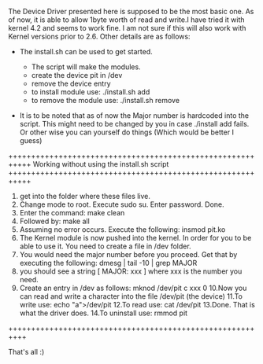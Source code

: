 The Device Driver presented here is supposed to be the most basic one. As of now, it is able to allow 1byte worth of read and write.I have tried it with kernel 4.2 and seems to work fine. I am not sure if this will also work with Kernel versions prior to 2.6. Other details are as follows:
* The install.sh can be used to get started.
  - The script will make the modules.
  - create the device pit in /dev
  - remove the device entry
  - to install module use: ./install.sh add
  - to remove the module use: ./install.sh remove

* It is to be noted that as of now the Major number is hardcoded into the script. This might need to be changed by you in case ./install add fails. Or other wise you can yourself do things (Which would be better I guess)

+++++++++++++++++++++++++++++++++++++++++++++++++++++++++++
Working without using the install.sh script
+++++++++++++++++++++++++++++++++++++++++++++++++++++++++++
1. get into the folder where these files live.
2. Change mode to root. Execute sudo su. Enter password. Done.
3. Enter the command:
   make clean
4. Followed  by:
   make all
5. Assuming no error occurs. Execute the following:
   insmod pit.ko
6. The Kernel module is now pushed into the kernel. In order for you to be able to use it. You need to create a file in /dev folder.
7. You would need the major number before you proceed. Get that by executing the following:
   dmesg | tail -10 | grep MAJOR
8. you should see a string [ MAJOR: xxx ] where xxx is the number you need.
9. Create an entry in /dev as follows:
   mknod /dev/pit c xxx 0
10.Now you can read and write a character into the file /dev/pit (the device)
11.To write use:
   echo "a">/dev/pit
12.To read use:
   cat /dev/pit
13.Done. That is what the driver does.
14.To uninstall use:
   rmmod pit

++++++++++++++++++++++++++++++++++++++++++++++++++++++++++

That's all :)

